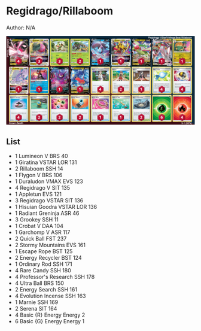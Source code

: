 # Regidrago/Rillaboom

Author: N/A

![decklist](../../!Images/Standard/3SWSH-CRZ/Regidrago-Rillaboom.png)

## List
* 1 Lumineon V BRS 40
* 1 Giratina VSTAR LOR 131
* 2 Rillaboom SSH 14
* 1 Flygon V BRS 106
* 1 Duraludon VMAX EVS 123
* 4 Regidrago V SIT 135
* 1 Appletun EVS 121
* 3 Regidrago VSTAR SIT 136
* 1 Hisuian Goodra VSTAR LOR 136
* 1 Radiant Greninja ASR 46
* 3 Grookey SSH 11
* 1 Crobat V DAA 104
* 1 Garchomp V ASR 117
* 2 Quick Ball FST 237
* 2 Stormy Mountains EVS 161
* 1 Escape Rope BST 125
* 2 Energy Recycler BST 124
* 1 Ordinary Rod SSH 171
* 4 Rare Candy SSH 180
* 4 Professor's Research SSH 178
* 4 Ultra Ball BRS 150
* 2 Energy Search SSH 161
* 4 Evolution Incense SSH 163
* 1 Marnie SSH 169
* 2 Serena SIT 164
* 4 Basic {R} Energy Energy 2
* 6 Basic {G} Energy Energy 1
